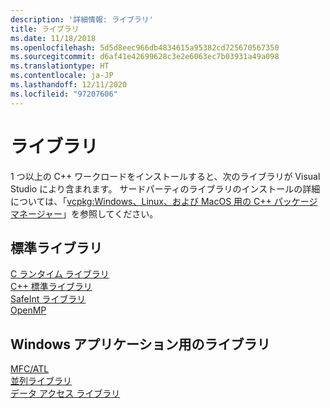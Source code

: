 ```yaml
---
description: '詳細情報: ライブラリ'
title: ライブラリ
ms.date: 11/18/2018
ms.openlocfilehash: 5d5d8eec966db4834615a95382cd725670567350
ms.sourcegitcommit: d6af41e42699628c3e2e6063ec7b03931a49a098
ms.translationtype: HT
ms.contentlocale: ja-JP
ms.lasthandoff: 12/11/2020
ms.locfileid: "97207606"
---
```

# <a name="libraries"></a>ライブラリ

1 つ以上の C++ ワークロードをインストールすると、次のライブラリが Visual Studio により含まれます。 サードパーティのライブラリのインストールの詳細については、「[vcpkg:Windows、Linux、および MacOS 用の C++ パッケージ マネージャー](../build/vcpkg.md)」を参照してください。

## <a name="standard-libraries"></a>標準ライブラリ

[C ランタイム ライブラリ](../c-runtime-library/c-run-time-library-reference.md)<br/>
[C++ 標準ライブラリ](../standard-library/cpp-standard-library-reference.md)<br/>
[SafeInt ライブラリ](../safeint/safeint-library.md)<br/>
[OpenMP](../parallel/openmp/openmp-in-visual-cpp.md)

## <a name="libraries-for-windows-applications"></a>Windows アプリケーション用のライブラリ

[MFC/ATL](../mfc/mfc-and-atl.md)<br/>
[並列ライブラリ](../parallel/parallel-programming-in-visual-cpp.md)<br/>
[データ アクセス ライブラリ](../data/data-access-in-cpp.md)
